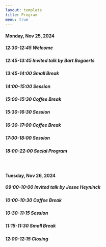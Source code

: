 ```yaml
---
layout: template
title: Program
menu: true
---
```


#### Monday, Nov 25, 2024

##### 12:30-12:45 Welcome
##### 12:45-13:45 Invited talk by Bart Bogaerts
##### 13:45-14:00 Small Break
##### 14:00-15:00 Session 
##### 15:00-15:30 Coffee Break
##### 15:30-16:30 Session
##### 16:30-17:00 Coffee Break
##### 17:00-18:00 Session
##### 18:00-22:00 Social Program

<br/>

#### Tuesday, Nov 26, 2024

##### 09:00-10:00 Invited talk by Jesse Heyninck
##### 10:00-10:30 Coffee Break
##### 10:30-11:15 Session
##### 11:15-11:30 Small Break
##### 12:00-12:15 Closing